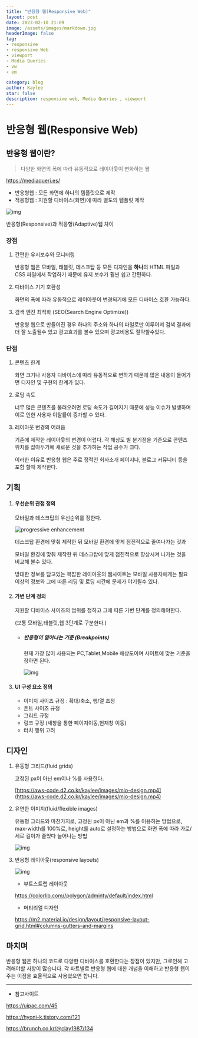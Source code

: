 ```yaml
---
title: "반응형 웹(Responsive Web)"
layout: post
date: 2023-02-10 21:09
image: /assets/images/markdown.jpg
headerImage: false
tag:
- responsive
- responsive Web
- viewport
- Media Queries
- vw
- em

category: blog
author: Kaylee
star: false
description: responsive web, Media Queries , viewport
---
```

# 반응형 웹(Responsive Web)



## 반응형 웹이란?

> 다양한 화면의 폭에 따라 유동적으로 레이아웃이 변화하는 웹



https://mediaqueri.es/



- 반응형웹 : 모든 화면에 하나의 템플릿으로 제작
- 적응형웹 : 지원할 디바이스(화면)에 따라 별도의 템플릿 제작



![img](https://blog.kakaocdn.net/dn/qW5iW/btqC9NQrbst/VUCG10F0KtElkx6QMxdkv1/img.gif)

반응형(Responsive)과 적응형(Adaptive)웹 차이



### 장점

1. 간편한 유지보수와 모니터링

   반응형 웹은 모바일, 태블릿, 데스크탑 등 모든 디자인을 **하나**의 HTML 파일과 CSS 파일에서 작업하기 때문에 유지 보수가 훨씬 쉽고 간편하다.

2. 디바이스 기기 호환성

   화면의 폭에 따라 유동적으로 레이아웃이 변경되기에 모든 디바이스 호환 가능하다.

3. 검색 엔진 최적화 (SEO(Search Engine Optimize))

   반응형 웹으로 만들어진 경우 하나의 주소와 하나의 파일로만 이루어져 검색 결과에 더 잘 노출될수 있고 광고효과를 볼수 있으며 광고비용도 절약할수있다.

   

### 단점

1. 콘텐츠 한계

   화면 크기나 사용자 디바이스에 따라 유동적으로 변하기 때문에 많은 내용이 들어가면 디자인 및 구현의 한계가 있다.

2. 로딩 속도

   너무 많은 콘텐츠를 불러오려면 로딩 속도가 길어지기 때문에 성능 이슈가 발생하며 이로 인한 사용자 이탈률이 증가할 수 있다.

3. 레이아웃 변경의 어려움

   기존에 제작한 레이아웃의 변경이 어렵다. 각 해상도 별 분기점을 기준으로 콘텐츠 위치를 잡아두기에 새로운 것을 추가하는 작업 공수가 크다.

   이러한 이유로 반응형 웹은 주로 정적인 회사소개 페이지나, 블로그 커뮤니티 등을 포함 할때 제작한다.

   

## 기획

1. #### 우선순위 관점 정의

   모바일과 데스크탑의 우선순위를 정한다.

   ![progressive enhancement](https://bradfrost.com/wp-content/uploads/2011/06/progressive_enhancement.jpg)

   데스크탑 환경에 맞춰 제작한 뒤 모바일 환경에 맞게 점진적으로 줄여나가는 것과

   모바일 환경에 맞춰 제작한 뒤 데스크탑에 맞게 점진적으로 향상시켜 나가는 것을 비교해 볼수 있다.

   방대한 정보를 담고있는 복잡한 레이아웃의 웹사이트는 모바일 사용자에게는 필요이상의 정보와 그에 따른 리딩 및 로딩 시간에 문제가 야기될수 있다.

   

2. #### 가변 단계 정의

   지원할 디바이스 사이즈의 범위를 정하고 그에 따른 가변 단계를 정의해야한다. 

   (보통 모바일,태블릿,웹 3단계로 구분한다.)

   

   + ##### 반응형이 일어나는 기준 (Breakpoints)

     현재 가장 많이 사용되는 PC,Tablet,Mobile 해상도이며 사이트에 맞는 기준을 정하면 된다.

     

     ![img](https://aws-code.d2.co.kr/kaylee/images/responsive.jpg)

   

3. #### UI 구성 요소 정의

   + 이미지 사이즈 규정 : 확대/축소, 행/열 조정
   + 폰트 사이즈 규정
   + 그리드 규정
   + 링크 규정 (새창을 통한 페이지이동,현재창 이동)
   + 터치 행위 고려

   

## 디자인

1. 유동형 그리드(fluid grids)

   고정된 px이 아닌 em이나 %를 사용한다.

   [https://aws-code.d2.co.kr/kaylee/images/mio-design.mp4](https://aws-code.d2.co.kr/kaylee/images/mio-design.mp4)
   
   

2. 유연한 이미지(fluid/flexible images)

   유동형 그리드와 마찬가지로, 고정된 px이 아닌 em과 %를 이용하는 방법으로, max-width를 100%로, height를 auto로 설정하는 방법으로 화면 폭에 따라 가로/세로 길이가 줄었다 늘어나는 방법

   

   ![img](https://i0.wp.com/knulab.com/wp-content/uploads/2019/02/02_Relative-Units-vs-Static-Units-1.gif?resize=1100%2C400&ssl=1)

   

3. 반응형 레이아웃(responsive layouts)

   ![img](https://www.nextree.co.kr/content/images/2021/01/jsseo-140329-CSS-01-1024x415-1.png)

   

   

   + 부트스트랩 레이아웃

   https://colorlib.com//polygon/adminty/default/index.html

   

   + 머티리얼 디자인

   https://m2.material.io/design/layout/responsive-layout-grid.html#columns-gutters-and-margins



## 마치며

반응형 웹은 하나의 코드로 다양한 디바이스를 호환한다는 장점이 있지만, 그로인해 고려해야할 사항이 많습니다. 각 파트별로 반응형 웹에 대한 개념을 이해하고 반응형 웹이 주는 이점을 효율적으로 사용였으면 합니다.



------

* 참고사이트

https://uipac.com/45

https://hyoni-k.tistory.com/121

https://brunch.co.kr/@clay1987/134
